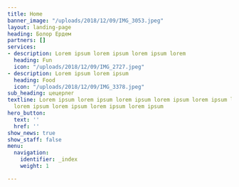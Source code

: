 ```yaml
---
title: Home
banner_image: "/uploads/2018/12/09/IMG_3053.jpeg"
layout: landing-page
heading: Болор Ердем
partners: []
services:
- description: Lorem ipsum lorem ipsum lorem ipsum lorem
  heading: Fun
  icon: "/uploads/2018/12/09/IMG_2727.jpeg"
- description: Lorem ipsum lorem ipsum
  heading: Food
  icon: "/uploads/2018/12/09/IMG_3378.jpeg"
sub_heading: цецерлег
textline: Lorem ipsum lorem ipsum lorem ipsum lorem ipsum lorem ipsum lorem ipsum
  lorem ipsum lorem ipsum lorem ipsum lorem ipsum
hero_button:
  text: ''
  href: ''
show_news: true
show_staff: false
menu:
  navigation:
    identifier: _index
    weight: 1

---
```


